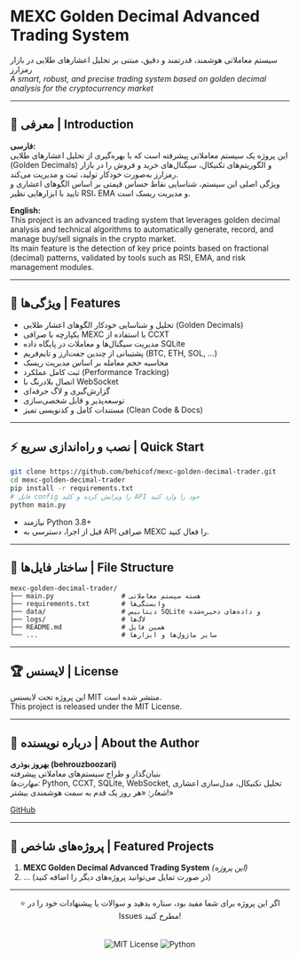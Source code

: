 # MEXC Golden Decimal Advanced Trading System
سیستم معاملاتی هوشمند، قدرتمند و دقیق، مبتنی بر تحلیل اعشارهای طلایی در بازار رمزارز  
*A smart, robust, and precise trading system based on golden decimal analysis for the cryptocurrency market*

---

## 📖 معرفی | Introduction

**فارسی:**  
این پروژه یک سیستم معاملاتی پیشرفته است که با بهره‌گیری از تحلیل اعشارهای طلایی (Golden Decimals) و الگوریتم‌های تکنیکال، سیگنال‌های خرید و فروش را در بازار رمزارز به‌صورت خودکار تولید، ثبت و مدیریت می‌کند.  
ویژگی اصلی این سیستم، شناسایی نقاط حساس قیمتی بر اساس الگوهای اعشاری و تایید با ابزارهایی نظیر RSI، EMA و مدیریت ریسک است.

**English:**  
This project is an advanced trading system that leverages golden decimal analysis and technical algorithms to automatically generate, record, and manage buy/sell signals in the crypto market.  
Its main feature is the detection of key price points based on fractional (decimal) patterns, validated by tools such as RSI, EMA, and risk management modules.

---

## 🚀 ویژگی‌ها | Features

- تحلیل و شناسایی خودکار الگوهای اعشار طلایی (Golden Decimals)
- یکپارچه با صرافی MEXC با استفاده از CCXT
- مدیریت سیگنال‌ها و معاملات در پایگاه داده SQLite
- پشتیبانی از چندین جفت‌ارز و تایم‌فریم (BTC, ETH, SOL, ...)
- محاسبه حجم معامله بر اساس مدیریت ریسک
- ثبت کامل عملکرد (Performance Tracking)
- اتصال بلادرنگ با WebSocket
- گزارش‌گیری و لاگ حرفه‌ای
- توسعه‌پذیر و قابل شخصی‌سازی
- مستندات کامل و کدنویسی تمیز (Clean Code & Docs)

---

## ⚡ نصب و راه‌اندازی سریع | Quick Start

```bash
git clone https://github.com/behicof/mexc-golden-decimal-trader.git
cd mexc-golden-decimal-trader
pip install -r requirements.txt
# فایل config را ویرایش کرده و کلید API خود را وارد کنید
python main.py
```

- نیازمند Python 3.8+
- قبل از اجرا، دسترسی به API صرافی MEXC را فعال کنید.

---

## 📁 ساختار فایل‌ها | File Structure

```
mexc-golden-decimal-trader/
├── main.py                 # هسته سیستم معاملاتی
├── requirements.txt        # وابستگی‌ها
├── data/                   # دیتابیس SQLite و داده‌های ذخیره‌شده
├── logs/                   # لاگ‌ها
├── README.md               # همین فایل
└── ...                     # سایر ماژول‌ها و ابزارها
```

---

## 🏆 لایسنس | License

این پروژه تحت لایسنس MIT منتشر شده است.  
This project is released under the MIT License.

---

## 👤 درباره نویسنده | About the Author

**بهروز بوذری (behrouzboozari)**  
بنیان‌گذار و طراح سیستم‌های معاملاتی پیشرفته  
_مهارت‌ها:_ Python, CCXT, SQLite, WebSocket, تحلیل تکنیکال، مدل‌سازی اعشاری  
_شعار:_ «هر روز یک قدم به سمت هوشمندی بیشتر!»

[GitHub](https://github.com/behicof)

---

## 💎 پروژه‌های شاخص | Featured Projects

1. **MEXC Golden Decimal Advanced Trading System** *(این پروژه)*
2. ... (در صورت تمایل می‌توانید پروژه‌های دیگر را اضافه کنید)

---

<div align="center">
  
  ⭐️ اگر این پروژه برای شما مفید بود، ستاره بدهید و سوالات یا پیشنهادات خود را در Issues مطرح کنید!  
  <br/><br/>
  <img src="https://img.shields.io/github/license/behicof/mexc-golden-decimal-trader?style=flat-square" alt="MIT License"/>
  <img src="https://img.shields.io/badge/made%20with-python-blue?style=flat-square" alt="Python"/>
</div>